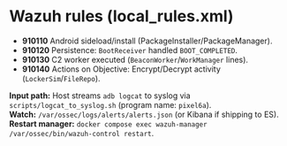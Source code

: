 # Wazuh rules (local_rules.xml)

- **910110** Android sideload/install (PackageInstaller/PackageManager).
- **910120** Persistence: `BootReceiver` handled `BOOT_COMPLETED`.
- **910130** C2 worker executed (`BeaconWorker`/`WorkManager` lines).
- **910140** Actions on Objective: Encrypt/Decrypt activity (`LockerSim`/`FileRepo`).

**Input path:** Host streams `adb logcat` to syslog via `scripts/logcat_to_syslog.sh` (program name: `pixel6a`).  
**Watch:** `/var/ossec/logs/alerts/alerts.json` (or Kibana if shipping to ES).  
**Restart manager:** `docker compose exec wazuh-manager /var/ossec/bin/wazuh-control restart`.
